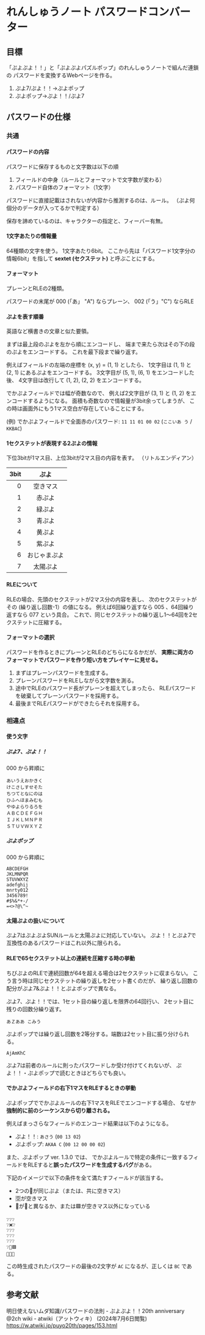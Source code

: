 れんしゅうノート パスワードコンバーター
====

目標
----

「ぷよぷよ！！」と「ぷよぷよパズルポップ」のれんしゅうノートで組んだ連鎖の
パスワードを変換するWebページを作る。

1. ぷよ7/ぷよ！！&rarr;ぷよポップ
2. ぷよポップ&rarr;ぷよ！！/ぷよ7

パスワードの仕様
----

### 共通

#### パスワードの内容

パスワードに保存するものと文字数は以下の順

1. フィールドの中身（ルールとフォーマットで文字数が変わる）
2. パスワード自体のフォーマット（1文字）

パスワードに直接記載はされないが内容から推測するのは、ルール。
（ぷよ何個分のデータが入ってるかで判定する）

保存を諦めているのは、キャラクターの指定と、フィーバー有無。

#### 1文字あたりの情報量

64種類の文字を使う。
1文字あたり6bit。
ここから先は「パスワード1文字分の情報6bit」を指して
**sextet (セクステット)** と呼ぶことにする。

#### フォーマット

プレーンとRLEの2種類。

パスワードの末尾が 000 (「あ」 "A") ならプレーン、
002 (「う」"C") ならRLE

#### ぷよを表す順番

英語など横書きの文章と似た要領。

まずは最上段のぷよを左から順にエンコードし、
端まで来たら次はその下の段のぷよをエンコードする。
これを最下段まで繰り返す。

例えばフィールドの左端の座標を (x, y) = (1, 1) としたら、
1文字目は (1, 1) と (2, 1) にあるぷよをエンコードする。
3文字目が (5, 1), (6, 1) をエンコードした後、
4文字目は改行して (1, 2), (2, 2) をエンコードする。

でかぷよフィールドでは幅が奇数なので、
例えば2文字目が (3, 1) と (1, 2) をエンコードするようになる。
面積も奇数なので情報量が3bit余ってしまうが、
この時は画面外にもう1マス空白が存在していることにする。

(例) でかぷよフィールドで全面赤のパスワード: `11 11 01 00 02`
(`ここいあ う` / `KKBAC`)

#### 1セクステットが表現する2ぷよの情報

下位3bitが1マス目、上位3bitが2マス目の内容を表す。
（リトルエンディアン）

3bit|ぷよ
---:|:--:
0|空きマス
1|赤ぷよ
2|緑ぷよ
3|青ぷよ
4|黄ぷよ
5|紫ぷよ
6|おじゃまぷよ
7|太陽ぷよ

#### RLEについて

RLEの場合、先頭のセクステットが2マス分の内容を表し、
次のセクステットがその (繰り返し回数-1）の値になる。
例えば6回繰り返すなら 005 、64回繰り返すなら 077 という具合。
これで、同じセクステットの繰り返し1〜64回を2セクステットに圧縮する。

#### フォーマットの選択

パスワードを作るときにプレーンとRLEのどちらになるかだが、
**実際に両方のフォーマットでパスワードを作り短い方をプレイヤーに見せる。**

1. まずはプレーンパスワードを生成する。
2. プレーンパスワードをRLEしながら文字数を測る。
3. 途中でRLEのパスワード長がプレーンを超えてしまったら、
   RLEパスワードを破棄してプレーンパスワードを採用する。
4. 最後までRLEパスワードができたらそれを採用する。

### 相違点

#### 使う文字

##### ぷよ7、ぷよ！！

000 から昇順に

```
あいうえおかきく
けこさしすせそた
ちつてとなにのは
ひふへほまみむも
やゆよらりるろを
ＡＢＣＤＥＦＧＨ
ＩＪＫＬＭＮＰＲ
ＳＴＵＶＷＸＹＺ
```

##### ぷよポップ

000 から昇順に

```
ABCDEFGH
JKLMNPQR
STUVWXYZ
adefghij
mnrty012
3456789!
#$%&*+-/
=<>?@\^~
```

#### 太陽ぷよの扱いについて

ぷよ7はぷよぷよSUNルールと太陽ぷよに対応していない。
ぷよ！！とぷよ7で互換性のあるパスワードはこれ以外に限られる。

#### RLEで65セクステット以上の連続を圧縮する時の挙動

ちびぷよのRLEで連続回数が64を超える場合は2セクステットに収まらない。
こう言う時は同じセクステットの繰り返しを2セット書くのだが、
繰り返し回数の配分がぷよ7&amp;ぷよ！！とぷよポップで異なる。

ぷよ7、ぷよ！！では、1セット目の繰り返しを限界の64回行い、
2セット目に残りの回数分繰り返す。

```
あＺああ こみう
```

ぷよポップでは繰り返し回数を2等分する。端数は2セット目に振り分けられる。

```
AjAmKhC
```

ぷよ7は前者のルールに則ったパスワードしか受け付けてくれないが、
ぷよ！！・ぷよポップで読むときはどちらでも良い。

#### でかぷよフィールドの右下1マスをRLEするときの挙動

ぷよポップででかぷよルールの右下1マスをRLEでエンコードする場合、
なぜか**強制的に前のシーケンスから切り離される。**

例えばまっさらなフィールドのエンコード結果は以下のようになる。

- ぷよ！！: `あさう` (`00 13 02`)
- ぷよポップ: `AKAA C` (`00 12 00 00 02`)

また、ぷよポップ ver. 1.3.0 では、
でかぷよルールで特定の条件に一致するフィールドをRLEすると**誤ったパスワードを生成するバグ**がある。

下記のイメージで以下の条件を全て満たすフィールドが該当する。

- 2つの💛が同じぷよ（または、共に空きマス）
- 🈳が空きマス
- 🔴が💛と異なるか、または🟩が空きマス以外になっている

```
❔❔❔
❔❌❔
❔❔❔
❔❔❔
❔❔❔
❔🔴🟩
💛🈳💛
```

この時生成されたパスワードの最後の2文字が `AC` になるが、正しくは `BC` である。

参考文献
--------

明日使えないムダ知識/パスワードの法則 - ぷよぷよ！！20th anniversary @2ch wiki - atwiki（アットウィキ） (2024年7月6日閲覧) https://w.atwiki.jp/puyo20th/pages/153.html

